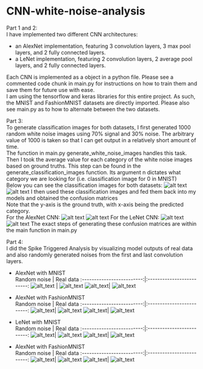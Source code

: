 # CNN-white-noise-analysis
Part 1 and 2:\
I have implemented two different CNN architectures: 
- an AlexNet implementation, featuring 3 convolution layers, 3 max pool layers, and 2 fully connected layers.
- a LeNet implementation, featuring 2 convolution layers, 2 average pool layers, and 2 fully connected layers.

Each CNN is implemented as a object in a python file. Please see a commented code chunk in main.py for instructions on how to train them and save them for future use with ease.\
I am using the tensorflow and keras libraries for this entire project. As such, the MNIST and FashionMNIST datasets are directly imported. Please also see main.py as to how to alternate between the two datasets.

Part 3:\
To generate classification images for both datasets, I first generated 1000 random white noise images using 70% signal and 30% noise. The arbitrary value of 1000 is taken so that I can get output in a relatively short amount of time. \
The function in main.py generate_white_noise_images handles this task. Then I took the average value for each category of the white noise images based on ground truths. This step can be found in the generate_classification_images function. Its argument n dictates what category we are looking for (i.e. classification image for 0 in MNIST)\
Below you can see the classification images for both datasets:
![alt text](part3_imgs/classification_mnist.png "MNIST")
![alt text](part3_imgs/classification_fashion_mnist.png "FashionMNIST")
I then used these classification images and fed them back into my models and obtained the confusion matrices\
Note that the y-axis is the ground truth, with x-axis being the predicted category.\
For the AlexNet CNN:
![alt text](part3_imgs/cm_alex_mnist.png "alex MNIST")
![alt text](part3_imgs/cm_alex_fashion_mnist.png "alex FashionMNIST")
For the LeNet CNN:
![alt text](part3_imgs/cm_lenet_mnist.png "le MNIST")
![alt text](part3_imgs/cm_lenet_fashion_mnist.png "le FashionMNIST")
The exact steps of generating these confusion matrices are within the main function in main.py

Part 4: \
I did the Spike Triggered Analysis by visualizing model outputs of real data and also randomly generated noises from the first and last convolution layers.
- AlexNet with MNIST \
  Random noise       | Real data
  :-------------------------:|:-------------------------:
  ![alt_text](part4_imgs/convLast_alex_mnist_noise.png)   |  ![alt_text](part4_imgs/convLast_alex_mnist.png)
  ![alt_text](part4_imgs/conv1_alex_mnist_noise.png)|  ![alt_text](part4_imgs/conv1_alex_mnist.png)
- AlexNet with FashionMNIST \
  Random noise | Real data
  :-------------------------:|:-------------------------:
  ![alt_text](part4_imgs/convLast_alex_fashion_noise.png)|  ![alt_text](part4_imgs/convLast_alex_fashion.png)
  ![alt_text](part4_imgs/conv1_alex_fashion_noise.png)|  ![alt_text](part4_imgs/conv1_alex_fashion.png)
    
- LeNet with MNIST \
  Random noise | Real data
  :-------------------------:|:-------------------------:
  ![alt_text](part4_imgs/convLast_le_mnist_noise.png)|  ![alt_text](part4_imgs/convLast_le_mnist.png)
  ![alt_text](part4_imgs/conv1_le_mnist_noise.png)|  ![alt_text](part4_imgs/conv1_le_mnist.png)
- AlexNet with FashionMNIST \
  Random noise | Real data
  :-------------------------:|:-------------------------:
  ![alt_text](part4_imgs/convLast_le_fashion_noise.png)|  ![alt_text](part4_imgs/convLast_le_fashion.png)
  ![alt_text](part4_imgs/conv1_le_fashion_noise.png)|  ![alt_text](part4_imgs/conv1_le_fashion.png)

